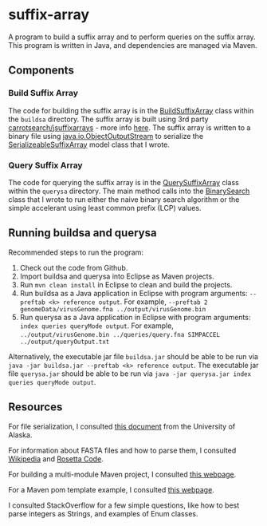 # suffix-array

A program to build a suffix array and to perform queries on the suffix array. This program is written in Java, and dependencies are managed via Maven.

## Components

### Build Suffix Array
The code for building the suffix array is in the [BuildSuffixArray](/buildsa/src/main/java/buildsa/BuildSuffixArray.java") class within the `buildsa` directory. The suffix array is built using 3rd party [carrotsearch/jsuffixarrays](https://github.com/carrotsearch/jsuffixarrays) - more info [here](http://labs.carrotsearch.com/jsuffixarrays.html). The suffix array is written to a binary file using [java.io.ObjectOutputStream](https://docs.oracle.com/javase/8/docs/api/java/io/ObjectOutputStream.html) to serialize the [SerializeableSuffixArray](/model/src/main/java/model/SerializeableSuffixArray.java) model class that I wrote.

### Query Suffix Array
The code for querying the suffix array is in the [QuerySuffixArray](/querysa/src/main/java/querysa/QuerySuffixArray.java) class within the `querysa` directory. The main method calls into the [BinarySearch](/querysa/src/main/java/util/BinarySearch.java) class that I wrote to run either the naive binary search algorithm or the simple accelerant using least common prefix (LCP) values.

## Running buildsa and querysa
Recommended steps to run the program:

1. Check out the code from Github.
2. Import buildsa and querysa into Eclipse as Maven projects.
3. Run `mvn clean install` in Eclipse to clean and build the projects.
4. Run buildsa as a Java application in Eclipse with program arguments: `--preftab <k> reference output`. For example, `--preftab 2 genomeData/virusGenome.fna ../output/virusGenome.bin`
5. Run querysa as a Java application in Eclipse with program arguments: `index queries queryMode output`. For example, `../output/virusGenome.bin ../queries/query.fna SIMPACCEL ../output/queryOutput.txt`

Alternatively, the executable jar file `buildsa.jar` should be able to be run via `java -jar buildsa.jar --preftab <k> reference output`.  The executable jar file `querysa.jar` should be able to be run via `java -jar querysa.jar index queries queryMode output`.  

## Resources
For file serialization, I consulted [this document](http://www.math.uaa.alaska.edu/~afkjm/csce222/handouts/FileBinarySerialization.pdf) from the University of Alaska.

For information about FASTA files and how to parse them, I consulted [Wikipedia](https://en.wikipedia.org/wiki/FASTA_format) and [Rosetta Code](https://rosettacode.org/wiki/FASTA_format#Java).

For building a multi-module Maven project, I consulted [this webpage](https://www.baeldung.com/maven-multi-module).

For a Maven pom template example, I consulted [this webpage](https://www.tutorialworks.com/maven-pom-template/).

I consulted StackOverflow for a few simple questions, like how to best parse integers as Strings, and examples of Enum classes.
